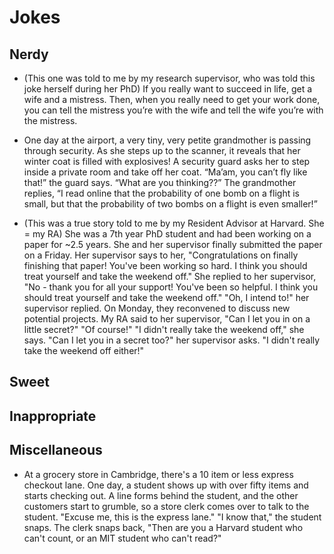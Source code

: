 # Jokes

## Nerdy

- (This one was told to me by my research supervisor, who was told this joke herself during her PhD) 
If you really want to succeed in life, get a wife and a mistress. Then, when you really need to get your
work done, you can tell the mistress you’re with the wife and tell the wife you’re with the mistress.

- One day at the airport, a very tiny, very petite grandmother is passing through security. As she steps up 
to the scanner, it reveals that her winter coat is filled with explosives! A security guard asks her to
step inside a private room and take off her coat. “Ma’am, you can’t fly like that!” the guard says. 
“What are you thinking??” The grandmother replies, “I read online that the probability of one bomb on a
flight is small, but that the probability of two bombs on a flight is even smaller!”

- (This was a true story told to me by my Resident Advisor at Harvard. She = my RA) She was a 7th year
PhD student and had been working on a paper for ~2.5 years. She and her supervisor finally submitted
the paper on a Friday. Her supervisor says to her, "Congratulations on finally finishing that paper!
You've been working so hard. I think you should treat yourself and take the weekend off." She replied
to her supervisor, "No - thank you for all your support! You've been so helpful. I think you should
treat yourself and take the weekend off." "Oh, I intend to!" her supervisor replied. On Monday, they 
reconvened to discuss new potential projects. My RA said to her supervisor, "Can I let you in on a 
little secret?" "Of course!" "I didn't really take the weekend off," she says. "Can I let you in 
a secret too?" her supervisor asks. "I didn't really take the weekend off either!"



## Sweet


## Inappropriate

## Miscellaneous

- At a grocery store in Cambridge, there's a 10 item or less express checkout lane. One day, a student
shows up with over fifty items and starts checking out. A line forms behind the student, and the 
other customers start to grumble, so a store clerk comes over to talk to the student. "Excuse me,
this is the express lane." "I know that," the student snaps. The clerk snaps back, "Then are you
a Harvard student who can't count, or an MIT student who can't read?"